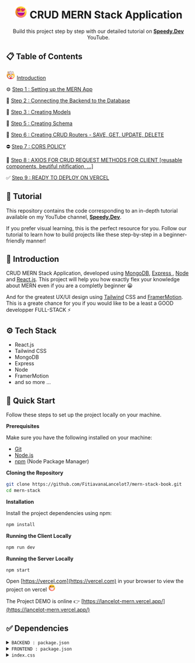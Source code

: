 
  <h1 align="center"><img src="./frontend/src/assets/myemojii/SmilingFace.png" alt="Smiling" height=35 weight=35 /> CRUD MERN Stack Application</h1>

   <div align="center">
     Build this project step by step with our detailed tutorial on <a href="#"><b>Speedy.Dev</b></a> YouTube.
    </div>
</div>

## 📋 <a name="table">Table of Contents</a>



   <img src="./frontend/src/assets/myemojii/Exploding.png" alt="Exploding" height=25 weight=25 /> [Introduction](#introduction)

   ⚙ [Step 1 : Setting up the MERN App](#introduction)
   
   🔗 [Step 2 : Connecting the Backend to the Database](#introduction)
   
   📁 [Step 3 : Creating Models](#introduction)
   
   📝 [Step 5 : Creating Schema ](#introduction)
   
   🧩 [Step 6 : Creating CRUD Routers - SAVE, GET, UPDATE, DELETE ](#introduction)

   ⛔ [Step 7 : CORS POLICY ](#introduction)

   💫 [Step 8 : AXIOS FOR CRUD REQUEST METHODS FOR CLIENT [reusable components, beutiful nitification, ...]](#introduction)

   ✅ [Step 9 : READY TO DEPLOY ON VERCEL](#introduction)


## 🚨 Tutorial

This repository contains the code corresponding to an in-depth tutorial available on my YouTube channel, <a href="#" target="_blank"><b>Speedy.Dev</b></a>.

If you prefer visual learning, this is the perfect resource for you. Follow our tutorial to learn how to build projects like these step-by-step in a beginner-friendly manner!



## <a name="introduction">🤖 Introduction</a>

CRUD MERN Stack Application, developed using <a href="#">MongoDB</a>, <a href="#">Express </a>, <a href="#">Node</a> and <a href="#">React.js</a>.
This project will help you how exactly flex your knowledge about MERN even if you are a completly beginner 😀

And for the greatest UX/UI design using <a href="#">Tailwind</a> CSS and <a href="#">FramerMotion</a>.
This is a greate chance for you if you would like to be a least a GOOD developper FULL-STACK ⚡

## <a name="tech-stack">⚙️ Tech Stack</a>

- React.js
- Tailwind CSS
- MongoDB
- Express
- Node
- FramerMotion
- and so more ...

## <a name="easy-step">🤸 Quick Start</a>

Follow these steps to set up the project locally on your machine.

**Prerequisites**

Make sure you have the following installed on your machine:

- [Git](https://git-scm.com/)
- [Node.js](https://nodejs.org/en)
- [npm](https://www.npmjs.com/) (Node Package Manager)

**Cloning the Repository**

```bash
git clone https://github.com/FitiavanaLancelot7/mern-stack-book.git
cd mern-stack
```

**Installation**

Install the project dependencies using npm:

```bash
npm install
```

**Running the Client Locally**

```bash
npm run dev
```
**Running the Server Locally**

```bash
npm start
```

Open [https://vercel.com](https://vercel.com) in your browser to view the project on vercel <img src="./frontend/src/assets/myemojii/Beaming.png" alt="Beaming" height=20 weight=20 />

The Project DEMO is online 👉 [https://lancelot-mern.vercel.app/](https://lancelot-mern.vercel.app/)

## <a name="snippets">✅ Dependencies</a>

<details>
<summary><code>BACKEND : package.json</code></summary>

```json
{
  "name": "fullserver",
  "version": "1.0.0",
  "description": "For all require by Lancelot",
  "main": "index.js",
  "scripts": {
    "test": "echo \"Error: no test specified\" && exit 1",
    "start": "nodemon index.js"
  },
  "author": "Lancelot",
  "license": "ISC",
  "type":"module",
  "dependencies": {
    "axios": "^1.6.8",
    "body-parser": "^1.20.2",
    "cors": "^2.8.5",
    "dotenv": "^16.3.1",
    "ejs": "^3.1.9",
    "express": "^4.18.2",
    "jsonwebtoken": "^9.0.2",
    "mongodb": "^6.3.0",
    "mongoose": "^8.1.2",
    "morgan": "^1.10.0",
    "mysql": "^2.18.1",
    "node-fetch": "^3.3.2",
    "nodemon": "^3.0.1",
    "xml2js": "^0.6.2"
  }
}
```

</details>
<details>
<summary><code>FRONTEND : package.json</code></summary>

```json
{
  "name": "v4",
  "private": true,
  "version": "0.0.0",
  "type": "module",
  "scripts": {
    "dev": "vite",
    "build": "vite build",
    "lint": "eslint . --ext js,jsx --report-unused-disable-directives --max-warnings 0",
    "preview": "vite preview"
  },
  "dependencies": {
    "@gsap/react": "^2.1.0",
    "@tailwindcss/vite": "^4.0.0-alpha.7",
    "axios": "^1.6.7",
    "framer-motion": "^11.0.8",
    "gsap": "^3.12.5",
    "notistack": "^3.0.1",
    "react": "^18.2.0",
    "react-dom": "^18.2.0",
    "react-icons": "^5.0.1",
    "react-just-parallax": "^3.1.16",
    "react-router-dom": "^6.22.1",
    "scroll-lock": "^2.1.5",
    "tailwindcss": "^4.0.0-alpha.7"
  },
  "devDependencies": {
    "@types/react": "^18.2.56",
    "@types/react-dom": "^18.2.19",
    "@vitejs/plugin-react": "^4.2.1",
    "eslint": "^8.56.0",
    "eslint-plugin-react": "^7.33.2",
    "eslint-plugin-react-hooks": "^4.6.0",
    "eslint-plugin-react-refresh": "^0.4.5",
    "vite": "^5.1.4"
  }
}

```

</details>

<details>
<summary><code>index.css</code></summary>

```css
@import "tailwindcss";

@font-face {
  font-family: "Pixel";
  src: url("../src/assets/fonts/MinecraftTen-VGORe.ttf");
}
:root{
  background: #020617;
}
body{
  overflow-x: hidden;
}
```

</details>

